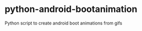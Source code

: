 python-android-bootanimation
============================

Python script to create android boot animations from gifs
